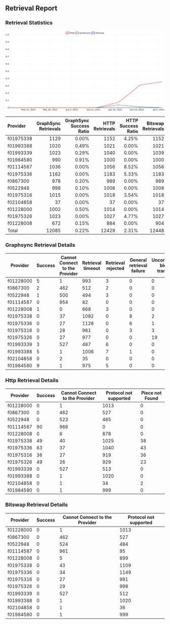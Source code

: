 ## Retrieval Report
### Retrieval Statistics
<img src="https://raw.githubusercontent.com/data-preservation-programs/filplus-checker-assets/main/filecoin-project/filecoin-plus-large-datasets/issues/1623/1688362313979.png"/>

| Provider  | GraphSync Retrievals | GraphSync Success Ratio | HTTP Retrievals | HTTP Success Ratio | Bitswap Retrievals | Bitswap Success Ratio |
| :-------- | -------------------: | ----------------------: | --------------: | -----------------: | -----------------: | --------------------: |
| f01975338 |                 1129 |                   0.00% |            1152 |              4.25% |               1152 |                 0.00% |
| f01993388 |                 1020 |                   0.49% |            1021 |              0.00% |               1021 |                 0.00% |
| f01993339 |                 1023 |                   0.29% |            1040 |              0.00% |               1039 |                 0.00% |
| f01984580 |                  990 |                   0.91% |            1000 |              0.00% |               1000 |                 0.00% |
| f01114587 |                 1036 |                   0.00% |            1056 |              8.52% |               1056 |                 0.00% |
| f01975336 |                 1162 |                   0.00% |            1183 |              5.33% |               1183 |                 0.00% |
| f0867300  |                  978 |                   0.20% |             989 |              0.00% |                989 |                 0.00% |
| f0522948  |                  998 |                   0.10% |            1008 |              0.00% |               1008 |                 0.00% |
| f01975316 |                 1015 |                   0.00% |            1018 |              3.54% |               1018 |                 0.00% |
| f02104858 |                   37 |                   0.00% |              37 |              0.00% |                 37 |                 0.00% |
| f01228000 |                 1002 |                   0.50% |            1014 |              0.00% |               1014 |                 0.00% |
| f01975326 |                 1023 |                   0.00% |            1027 |              4.77% |               1027 |                 0.00% |
| f01228008 |                  672 |                   0.15% |             884 |              0.00% |                904 |                 0.00% |
| Total     |                12085 |                   0.22% |           12429 |              2.31% |              12448 |                 0.00% |

### Graphsync Retrieval Details
| Provider  | Success | Cannot Connect to the Provider | Retrieval timeout | Retrieval rejected | General retrieval failure | Unconfirmed block transfer |
| --------- | ------- | ------------------------------ | ----------------- | ------------------ | ------------------------- | -------------------------- |
| f01228000 | 5       | 1                              | 993               | 3                  | 0                         | 0                          |
| f0867300  | 2       | 462                            | 512               | 2                  | 0                         | 0                          |
| f0522948  | 1       | 500                            | 494               | 3                  | 0                         | 0                          |
| f01114587 | 0       | 954                            | 82                | 0                  | 0                         | 0                          |
| f01228008 | 1       | 0                              | 668               | 3                  | 0                         | 0                          |
| f01975338 | 0       | 37                             | 1082              | 0                  | 8                         | 2                          |
| f01975336 | 0       | 27                             | 1128              | 0                  | 6                         | 1                          |
| f01975316 | 0       | 28                             | 981               | 0                  | 3                         | 3                          |
| f01975326 | 0       | 27                             | 977               | 0                  | 0                         | 19                         |
| f01993339 | 3       | 527                            | 487               | 6                  | 0                         | 0                          |
| f01993388 | 5       | 1                              | 1006              | 7                  | 1                         | 0                          |
| f02104858 | 0       | 2                              | 35                | 0                  | 0                         | 0                          |
| f01984580 | 9       | 1                              | 975               | 5                  | 0                         | 0                          |

### Http Retrieval Details
| Provider  | Success | Cannot Connect to the Provider | Protocol not supported | Piece not Found |
| --------- | ------- | ------------------------------ | ---------------------- | --------------- |
| f01228000 | 0       | 1                              | 1013                   | 0               |
| f0867300  | 0       | 462                            | 527                    | 0               |
| f0522948  | 0       | 523                            | 485                    | 0               |
| f01114587 | 90      | 966                            | 0                      | 0               |
| f01228008 | 0       | 6                              | 878                    | 0               |
| f01975338 | 49      | 40                             | 1025                   | 38              |
| f01975336 | 63      | 37                             | 1040                   | 43              |
| f01975316 | 36      | 27                             | 919                    | 36              |
| f01975326 | 49      | 26                             | 929                    | 23              |
| f01993339 | 0       | 527                            | 513                    | 0               |
| f01993388 | 0       | 1                              | 1020                   | 0               |
| f02104858 | 0       | 1                              | 34                     | 2               |
| f01984580 | 0       | 1                              | 999                    | 0               |

### Bitswap Retrieval Details
| Provider  | Success | Cannot Connect to the Provider | Protocol not supported |
| --------- | ------- | ------------------------------ | ---------------------- |
| f01228000 | 0       | 1                              | 1013                   |
| f0867300  | 0       | 462                            | 527                    |
| f0522948  | 0       | 524                            | 484                    |
| f01114587 | 0       | 961                            | 95                     |
| f01228008 | 0       | 5                              | 899                    |
| f01975338 | 0       | 43                             | 1109                   |
| f01975336 | 0       | 34                             | 1149                   |
| f01975316 | 0       | 27                             | 991                    |
| f01975326 | 0       | 29                             | 998                    |
| f01993339 | 0       | 527                            | 512                    |
| f01993388 | 0       | 1                              | 1020                   |
| f02104858 | 0       | 1                              | 36                     |
| f01984580 | 0       | 1                              | 999                    |
